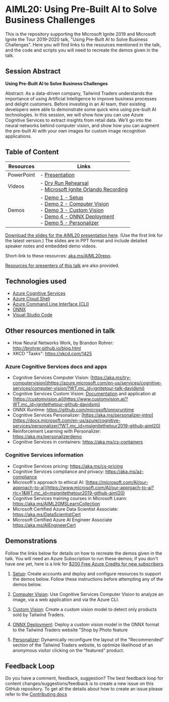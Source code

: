# AIML20: Using Pre-Built AI to Solve Business Challenges

This is the repository supporting the Microsoft Ignite 2019 and Microsoft Ignite
the Tour 2019-2020 talk, "Using Pre-Built AI to Solve Business Challenges". Here
you will find links to the resources mentioned in the talk, and the code and
scripts you will need to recreate the demos given in the talk.

## Session Abstract

**Using Pre-Built AI to Solve Business Challenges**

Abstract: As a data-driven company, Tailwind Traders understands the importance of using Artificial Intelligence to improve business processes and delight customers. Before investing in an AI team, their existing developers were able to demonstrate some quick wins using pre-built AI technologies. In this session, we will show how you can use Azure Cognitive Services to extract insights from retail data. We’ll go into the neural networks behind computer vision, and show how you can augment the pre-built AI with your own images for custom image recognition applications.

## Table of Content
 

| Resources          | Links                            |
|-------------------|----------------------------------|
| PowerPoint        | - [Presentation](presentations.md) |
| Videos            | - [Dry Run Rehearsal](https://youtu.be/jRO-5g-HYuU) <br/>- [Microsoft Ignite Orlando Recording](https://myignite.techcommunity.microsoft.com/sessions/82987?source=sessions) |
| Demos             | - [Demo 1 - Setup ](https://github.com/microsoft/ignite-learning-paths-training-aiml/blob/master/aiml20/DEMO%20Setup.md) <br/>- [Demo 2 - Computer Vision](https://github.com/microsoft/ignite-learning-paths-training-aiml/blob/master/aiml20/DEMO%20Computer%20Vision.md) <br/>- [Demo 3 - Custom Vision](https://github.com/microsoft/ignite-learning-paths-training-aiml/blob/master/aiml20/DEMO%20Custom%20Vision.md)<br/>- [Demo 4 - ONNX Deployment](https://github.com/microsoft/ignite-learning-paths-training-aiml/blob/master/aiml20/DEMO%20ONNX%20deployment.md) <br/>- [Demo 5 - Personalizer](https://github.com/microsoft/ignite-learning-paths-training-aiml/blob/master/aiml20/DEMO%20Personalizer.md) | 

[Download the slides for the AIML20 presentation here](presentations.md). (Use
the first link for the latest version.) The slides are in PPT format and include
detailed speaker notes and embedded demo videos.

Short-link to these resources: [aka.ms/AIML20repo](https://aka.ms/AIML20repo). 

[Resources for presenters of this talk](README-Presenters.md) are also provided.



## Technologies used

* [Azure Cognitive Services](https://docs.microsoft.com/en-us/azure/cognitive-services/?WT.mc_id=msignitethetour2019-github-aiml20)
* [Azure Cloud Shell](https://docs.microsoft.com/en-us/azure/cloud-shell/overview?WT.mc_id=msignitethetour2019-github-aiml20)
* [Azure Command Line Interface (CLI)](https://docs.microsoft.com/en-us/cli/azure/?view=azure-cli-latest?WT.mc_id=msignitethetour2019-github-aiml20)
* [ONNX](https://github.com/onnx/onnx)
* [Visual Studio Code](https://code.visualstudio.com/)

## Other resources mentioned in talk

* How Neural Networks Work, by Brandon Rohrer: http://brohrer.github.io/blog.html
* XKCD "Tasks": https://xkcd.com/1425

### Azure Cognitive Services docs and apps

* Cognitive Services Computer Vision: [https://aka.ms/try-computervision](https://azure.microsoft.com/en-us/services/cognitive-services/computer-vision/?WT.mc_id=ignitetour-talk-davidsmi)  
* Cognitive Services Custom Vision: [Documentation](https://docs.microsoft.com/en-us/azure/cognitive-services/custom-vision-service/?WT.mc_id=ignitethetour-github-davidsmi) and application at [https://customvision.ai](https://www.customvision.ai/?WT.mc_id=ignitethetour-github-davidsmi)
* ONNX Runtime: https://github.com/microsoft/onnxruntime
* Cognitive Services Personalizer: [https://aka.ms/personalizer-intro](https://docs.microsoft.com/en-us/azure/cognitive-services/personalizer/?WT.mc_id=msignitethetour2019-github-aiml20)
* Reinforcement Learning with Personalizer: https://aka.ms/personalizerdemo
* Cognitive Services in containers: https://aka.ms/cs-containers

### Cognitive Services information

* Cognitive Services pricing: https://aka.ms/cs-pricing 
* Cognitive Services compliance and privacy: https://aka.ms/az-compliance
* Microsoft's approach to ethical AI: [https://microsoft.com/AI/our-approach-to-ai](https://www.microsoft.com/AI/our-approach-to-ai?rtc=1&WT.mc_id=msignitethetour2019-github-aiml20)
* Cognitive Services training courses in Microsoft Learn: https://aka.ms/AIML20MSLearnCollection
* Microsoft Certified Azure Data Scientist Associate: https://aka.ms/DataScientistCert 
* Microsoft Certified Azure AI Engineer Associate https://aka.ms/AIEngineerCert

## Demonstrations

Follow the links below for details on how to recreate the demos given in the
talk. You will need an Azure Subscription to run these demos; if you don't have
one yet, here is a link for [$200 Free Azure Credits for new
subscribers](https://aka.ms/azure-free-credits).

1. [Setup](DEMO%20Setup.md): Create accounts and deploy and configure resources
   to support the demos below. Follow these instructions before attempting any
   of the demos below.

1. [Computer Vision](DEMO%20Computer%20Vision.md): Use Cognitive Services
   Computer Vision to analyze an image, via a web application and via the Azure
   CLI.

1. [Custom Vision](DEMO%20Custom%20Vision.md): Create a custom vision model to
   detect only products sold by Tailwind Traders.

1. [ONNX Deployment](DEMO%20ONNX%20deployment.md): Deploy a custom vision model in
   the ONNX format to the Tailwind Traders website "Shop by Photo feature

1. [Personalizer](DEMO%20Personalizer.md): Dynamically reconfigure the layout of
   the "Recommended" section of the Tailwind Traders website, to optimize
   likelihood of an anonymous visitor clicking on the "featured" product.

## Feedback Loop

Do you have a comment, feedback, suggestion? The best feedback loop for content changes/suggestions/feedback is to create a new issue on this GitHub repository. To get all the details about how to create an issue please refer to the [Contributing docs](https://github.com/microsoft/ignite-learning-paths/blob/master/contributing.md)
